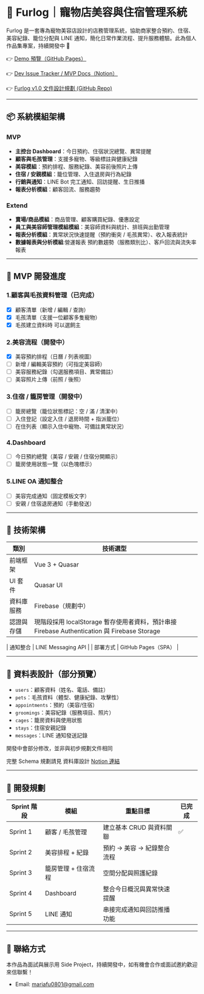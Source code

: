 # 🐾 Furlog｜寵物店美容與住宿管理系統

Furlog 是一套專為寵物美容店設計的店務管理系統，協助商家整合預約、住宿、美容紀錄、籠位分配與 LINE 通知，簡化日常作業流程、提升服務體驗。此為個人作品集專案，持續開發中 🔧

👉 [Demo 預覽（GitHub Pages）](https://rezta20.github.io/Furlog/)

👉 [Dev Issue Tracker / MVP Docs（Notion）](https://watery-beast-0f9.notion.site/FURLOG-Site-Map-1fde71962f7f807db44cf260bcd91daa)

👉 [Furlog v1.0 文件設計規劃 (GitHub Repo)](https://github.com/Rezta20/FurS)

---

## 📦 系統模組架構

### MVP

- **主控台 Dashboard**：今日預約、住宿狀況總覽、異常提醒
- **顧客與毛孩管理**：支援多寵物、等級標註與健康紀錄
- **美容模組**：預約排程、服務紀錄、美容前後照片上傳
- **住宿 / 安親模組**：籠位管理、入住退房與行為紀錄
- **行銷與通知**：LINE Bot 完工通知、回訪提醒、生日推播
- **報表分析模組**：顧客回流、服務趨勢

### Extend

- **賣場/商品模組**：商品管理、顧客購買紀錄、優惠設定
- **員工與美容師管理模組模組**：美容師資料與統計、排班與出勤管理
- **報表分析模組**：異常狀況快速提醒（預約衝突 / 毛孩異常）、收入報表統計
- **數據報表與分析模組**:營運報表 預約數趨勢（服務類別比）、客戶回流與流失率報表

---

## 🚧 MVP 開發進度

### 1.顧客與毛孩資料管理（已完成）

- [x] 顧客清單（新增 / 編輯 / 查詢）
- [x] 毛孩清單（支援一位顧客多隻寵物）
- [x] 毛孩建立資料時 可以選飼主

### 2.美容流程（開發中）

- [x] 美容預約排程（日曆 / 列表視圖）
- [ ] 新增 / 編輯美容預約（可指定美容師）
- [ ] 美容服務紀錄（勾選服務項目、異常備註）
- [ ] 美容照片上傳（前照 / 後照）

### 3.住宿 / 籠房管理（開發中）

- [ ] 籠房總覽（籠位狀態標記：空 / 滿 / 清潔中）
- [ ] 入住登記（設定入住 / 退房時間 + 指派籠位）
- [ ] 在住列表（顯示入住中寵物、可備註異常狀況）

### 4.Dashboard

- [ ] 今日預約總覽（美容 / 安親 / 住宿分開顯示）
- [ ] 籠房使用狀態一覽（以色塊標示）

### 5.LINE OA 通知整合

- [ ] 美容完成通知（固定模板文字）
- [ ] 安親 / 住宿退房通知（手動發送）

---

## 🧪 技術架構

| 類別       | 技術選型                                                                                     |
| ---------- | -------------------------------------------------------------------------------------------- |
| 前端框架   | Vue 3 + Quasar                                                                               |
| UI 套件    | Quasar UI                                                                                    |
| 資料庫服務 | Firebase（規劃中）                                                                           |
| 認證與存儲 | 現階段採用 localStorage 暫存使用者資料，預計串接 Firebase Authentication 與 Firebase Storage |

| 通知整合 | LINE Messaging API |
| 部署方式 | GitHub Pages（SPA） |

---

## 📂 資料表設計（部分預覽）

- `users`：顧客資料（姓名、電話、備註）
- `pets`：毛孩資料（體型、健康紀錄、攻擊性）
- `appointments`：預約（美容/住宿）
- `groomings`：美容紀錄（服務項目、照片）
- `cages`：籠房資料與使用狀態
- `stays`：住宿安親記錄
- `messages`：LINE 通知發送記錄

開發中會部分修改，並非與初步規劃文件相同

完整 Schema 規劃請見 資料庫設計 [Notion 連結](https://watery-beast-0f9.notion.site/FURLOG-Site-Map-1fde71962f7f807db44cf260bcd91daa)

---

## 🎯 開發規劃

| Sprint 階段 | 模組                | 重點目標                   | 已完成 |
| ----------- | ------------------- | -------------------------- | ------ |
| Sprint 1    | 顧客 / 毛孩管理     | 建立基本 CRUD 與資料關聯   | ✅     |
| Sprint 2    | 美容排程 + 紀錄     | 預約 → 美容 → 紀錄整合流程 |        |
| Sprint 3    | 籠房管理 + 住宿流程 | 空間分配與照護紀錄         |        |
| Sprint 4    | Dashboard           | 整合今日概況與異常快速提醒 |        |
| Sprint 5    | LINE 通知           | 串接完成通知與回訪推播功能 |        |

---

## 📨 聯絡方式

本作品為面試與展示用 Side Project，持續開發中，如有機會合作或面試邀約歡迎來信聯繫！

- Email: mariafu0801@gmail.com
